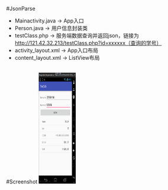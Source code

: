 #JsonParse
 * Mainactivity.java   -> App入口
 * Person.java         -> 用户信息封装类
 * testClass.php       -> 服务端数据查询并返回json，链接为<a href="http://121.42.32.213/testClass.php?id=">http://121.42.32.213/testClass.php?id=xxxxxx（查询的学号）</a>
 * activity_layout.xml -> App入口布局
 * content_layout.xml  -> ListView布局

 <br>
 #Screenshot
 <img width="100px" height="300px" src="https://github.com/c0hb1rd/JsonParse/blob/master/web.png" />
